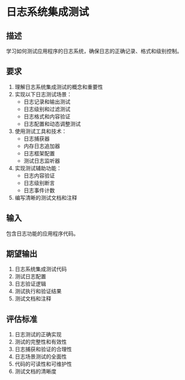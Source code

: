 # 日志系统集成测试

## 描述
学习如何测试应用程序的日志系统，确保日志的正确记录、格式和级别控制。

## 要求
1. 理解日志系统集成测试的概念和重要性
2. 实现以下日志测试场景：
   - 日志记录和输出测试
   - 日志级别和过滤测试
   - 日志格式和内容验证
   - 日志配置和动态调整测试
3. 使用测试工具和技术：
   - 日志捕获器
   - 内存日志追加器
   - 日志框架配置
   - 测试日志监听器
4. 实现测试辅助功能：
   - 日志内容验证
   - 日志级别断言
   - 日志事件计数
5. 编写清晰的测试文档和注释

## 输入
包含日志功能的应用程序代码。

## 期望输出
1. 日志系统集成测试代码
2. 测试日志配置
3. 日志验证逻辑
4. 测试执行和验证结果
5. 测试文档和注释

## 评估标准
1. 日志测试的正确实现
2. 测试的完整性和有效性
3. 日志捕获和验证的合理性
4. 日志场景测试的全面性
5. 代码的可读性和可维护性
6. 测试文档的清晰度